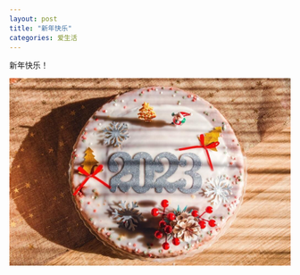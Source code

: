 ```yaml
---
layout: post
title: "新年快乐"
categories: 爱生活
---
```


新年快乐！

![image](https://raw.githubusercontent.com/yingztao/blog-images/main/2023/10/15/image.jpg)
